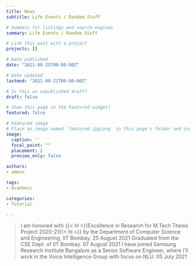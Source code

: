```yaml
---
title: News
subtitle: Life Events / Random Stuff

# Summary for listings and search engines
summary: Life Events / Random Stuff

# Link this post with a project
projects: []

# Date published
date: "2021-08-25T00:00:00Z"

# Date updated
lastmod: "2021-08-21T00:00:00Z"

# Is this an unpublished draft?
draft: false

# Show this page in the Featured widget?
featured: false

# Featured image
# Place an image named `featured.jpg/png` in this page's folder and customize its options here.
image:
  caption: ''
  focal_point: ""
  placement: 2
  preview_only: false

authors:
- admin

tags:
- Academic

categories:
- Tutorial

---
```

> I am honored with {{< hl >}}Excellence in Research for M.Tech Thesis Project 2020-21{{< hl >}} by the Department of Computer Science and Engineering, IIT Bombay.
25 August 2021
> Graduated from the CSE Dept. of IIT Bombay. 
07 August 2021
> I have joined Samsung Research Institute Bangalore as a Senior Software Engineer, where I'll work in the Voice Intelligence Group with focus on NLU. 
05 July 2021